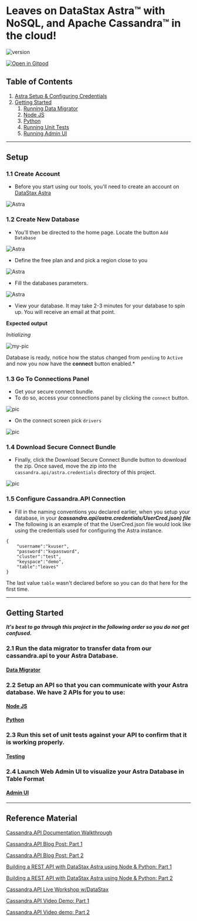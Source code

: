 # Leaves on DataStax Astra™ with NoSQL, and Apache Cassandra™ in the cloud! 

![version](https://img.shields.io/badge/version-0.0.2-blue)

[![Open in Gitpod](https://gitpod.io/button/open-in-gitpod.svg)](https://gitpod.io/#https://github.com/anant/cassandra.api.git)

## Table of Contents

1. [Astra Setup & Configuring Credentials](#setup) 
2. [Getting Started](#Getting-Started)
	1. [Running Data Migrator](#Data-Migrator)
	2. [Node JS](#Node-js)
	3. [Python](#python)
	4. [Running Unit Tests](#testing)
	5. [Running Admin UI](#admin-ui)
  
---

## Setup

### 1.1 Create Account

- Before you start using our tools, you'll need to create an account on [DataStax Astra](https://dtsx.io/workshop)

![Astra](https://github.com/datastaxdevs/shared-assets/blob/master/astra/login-1000.png?raw=true)

### 1.2 Create New Database

- You'll then be directed to the home page. Locate the button `Add Database` 

![Astra](https://github.com/datastaxdevs/shared-assets/blob/master/astra/dashboard-empty-1000.png?raw=true)

- Define the free plan and and pick a region close to you 

![Astra](https://github.com/datastaxdevs/shared-assets/blob/master/astra/choose-a-plan-1000-annotated.png?raw=true)

- Fill the databases parameters.

![Astra](https://github.com/datastaxdevs/shared-assets/blob/master/astra/create-and-configure-annotated-1000.png?raw=true)

- View your database. It may take 2-3 minutes for your database to spin up. You will receive an email at that point.

**Expected output**

*Initializing*

![my-pic](https://github.com/datastaxdevs/shared-assets/blob/master/astra/dashboard-pending-1000.png?raw=true)

Database is ready, notice how the status changed from `pending` to `Active` and now you now have the **connect** button enabled.*


### 1.3 Go To Connections Panel

- Get your secure connect bundle.
- To do so, access your connections panel by clicking the `connect` button.

![pic](https://github.com/datastaxdevs/shared-assets/blob/master/astra/summary-1000-connect.png?raw=true)

- On the connect screen pick `drivers`

![pic](https://github.com/datastaxdevs/shared-assets/blob/master/astra/connect-rest-driver.png?raw=true)

### 1.4 Download Secure Connect Bundle

- Finally, click the Download Secure Connect Bundle button to download the zip. Once saved, move the zip into the `cassandra.api/astra.credentials` directory of this project.

![pic](https://github.com/datastaxdevs/shared-assets/blob/master/astra/connect-driver-1000.png?raw=true)

### 1.5 Configure Cassandra.API Connection

- Fill in the naming conventions you declared earlier, when you setup your database, in your ***(cassandra.api/astra.credentials/UserCred.json) file***
- The following is an example of that the UserCred.json file would look like using the credentials used for configuring the Astra instance.

```
{ 
    "username":"kvuser", 
    "password":"kvpassword", 
    "cluster":"test", 
    "keyspace":"demo", 
    "table":"leaves"
}
```

The last value ``table`` wasn't declared before so you can do that here for the first time.

---

## Getting Started

***It's best to go through this project in the following order so you do not get confused.***



### 2.1 Run the data migrator to transfer data from our cassandra.api to your Astra Database.

#### [Data Migrator](https://github.com/Anant/cassandra.api/tree/master/astra.import)



### 2.2 Setup an API so that you can communicate with your Astra database. We have 2 APIs for you to use:


#### [Node JS](https://github.com/Anant/cassandra.api/tree/master/astra.api/leaves.api.node)


#### [Python](https://github.com/Anant/cassandra.api/tree/master/astra.api/leaves.api.python)



### 2.3 Run this set of unit tests against your API to confirm that it is working properly.

#### [Testing](https://github.com/Anant/cassandra.api/tree/master/astra.api/leaves.api.tests)


### 2.4 Launch Web Admin UI to visualize your Astra Database in Table Format

#### [Admin UI](https://github.com/Anant/cassandra.api/tree/master/astra.ui)


---
## Reference Material

[Cassandra.API Documentation Walkthrough](https://youtu.be/ZuIjoL60Ad4)

[Cassandra.API Blog Post: Part 1](https://blog.anant.us/setting-up-your-datastax-astra-instance-with-cassandra-api/)

[Cassandra.API Blog Post: Part 2](https://blog.anant.us/new-features-to-cassandra-api/)

[Building a REST API with DataStax Astra using Node & Python: Part 1](https://blog.anant.us/building-a-rest-api-with-cassandra-on-datastax-astra-using-python-and-node/)

[Building a REST API with DataStax Astra using Node & Python: Part 2](https://blog.anant.us/developer-workshop-building-a-rest-api-with-cassandra-using-python-and-node/)

[Cassandra.API Live Workshop w/DataStax](https://www.youtube.com/watch?v=kRYMwOl6Uo4&list=PL2g2h-wyI4SqcSXuShseNQnHMAWl0SF4q&index=2&t=0s)

[Cassandra.API Video Demo: Part 1](https://www.youtube.com/watch?v=O64pJa3eLqs)

[Cassandra.API Video demo: Part 2](https://www.youtube.com/watch?v=j2B_1_yv3CM&feature=youtu.be)
